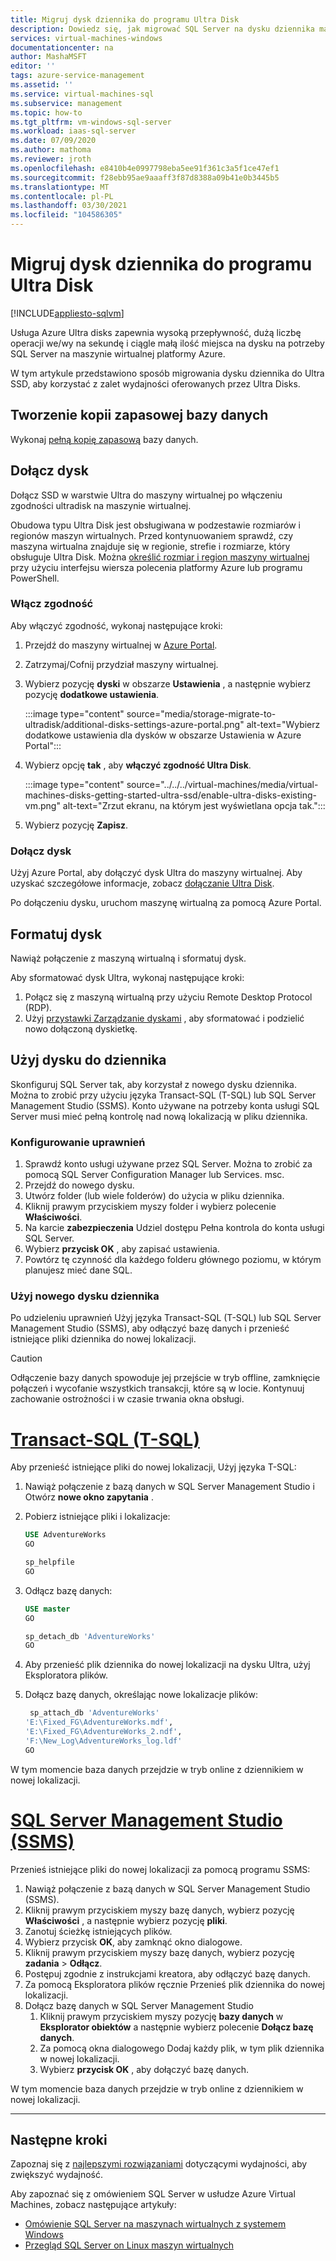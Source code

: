```yaml
---
title: Migruj dysk dziennika do programu Ultra Disk
description: Dowiedz się, jak migrować SQL Server na dysku dziennika maszyny wirtualnej platformy Azure do usługi Azure Ultradisk, aby korzystać z wysokiej wydajności i małych opóźnień.
services: virtual-machines-windows
documentationcenter: na
author: MashaMSFT
editor: ''
tags: azure-service-management
ms.assetid: ''
ms.service: virtual-machines-sql
ms.subservice: management
ms.topic: how-to
ms.tgt_pltfrm: vm-windows-sql-server
ms.workload: iaas-sql-server
ms.date: 07/09/2020
ms.author: mathoma
ms.reviewer: jroth
ms.openlocfilehash: e8410b4e0997798eba5ee91f361c3a5f1ce47ef1
ms.sourcegitcommit: f28ebb95ae9aaaff3f87d8388a09b41e0b3445b5
ms.translationtype: MT
ms.contentlocale: pl-PL
ms.lasthandoff: 03/30/2021
ms.locfileid: "104586305"
---
```

# <a name="migrate-log-disk-to-ultra-disk"></a>Migruj dysk dziennika do programu Ultra Disk
[!INCLUDE[appliesto-sqlvm](../../includes/appliesto-sqlvm.md)]

Usługa Azure Ultra disks zapewnia wysoką przepływność, dużą liczbę operacji we/wy na sekundę i ciągle małą ilość miejsca na dysku na potrzeby SQL Server na maszynie wirtualnej platformy Azure. 

W tym artykule przedstawiono sposób migrowania dysku dziennika do Ultra SSD, aby korzystać z zalet wydajności oferowanych przez Ultra Disks. 

## <a name="back-up-database"></a>Tworzenie kopii zapasowej bazy danych

Wykonaj [pełną kopię zapasową](backup-restore.md) bazy danych. 

## <a name="attach-disk"></a>Dołącz dysk

Dołącz SSD w warstwie Ultra do maszyny wirtualnej po włączeniu zgodności ultradisk na maszynie wirtualnej. 

Obudowa typu Ultra Disk jest obsługiwana w podzestawie rozmiarów i regionów maszyn wirtualnych. Przed kontynuowaniem sprawdź, czy maszyna wirtualna znajduje się w regionie, strefie i rozmiarze, który obsługuje Ultra Disk. Można [określić rozmiar i region maszyny wirtualnej](../../../virtual-machines/disks-enable-ultra-ssd.md#determine-vm-size-and-region-availability) przy użyciu interfejsu wiersza polecenia platformy Azure lub programu PowerShell. 

### <a name="enable-compatibility"></a>Włącz zgodność

Aby włączyć zgodność, wykonaj następujące kroki:

1. Przejdź do maszyny wirtualnej w [Azure Portal](https://portal.azure.com/). 
1. Zatrzymaj/Cofnij przydział maszyny wirtualnej. 
1. Wybierz pozycję **dyski** w obszarze **Ustawienia** , a następnie wybierz pozycję **dodatkowe ustawienia**. 

   :::image type="content" source="media/storage-migrate-to-ultradisk/additional-disks-settings-azure-portal.png" alt-text="Wybierz dodatkowe ustawienia dla dysków w obszarze Ustawienia w Azure Portal":::

1. Wybierz opcję **tak** , aby **włączyć zgodność Ultra Disk**. 

   :::image type="content" source="../../../virtual-machines/media/virtual-machines-disks-getting-started-ultra-ssd/enable-ultra-disks-existing-vm.png" alt-text="Zrzut ekranu, na którym jest wyświetlana opcja tak.":::

1. Wybierz pozycję **Zapisz**. 



### <a name="attach-disk"></a>Dołącz dysk

Użyj Azure Portal, aby dołączyć dysk Ultra do maszyny wirtualnej. Aby uzyskać szczegółowe informacje, zobacz [dołączanie Ultra Disk](../../../virtual-machines/disks-enable-ultra-ssd.md#attach-an-ultra-disk).

Po dołączeniu dysku, uruchom maszynę wirtualną za pomocą Azure Portal. 



## <a name="format-disk"></a>Formatuj dysk

Nawiąż połączenie z maszyną wirtualną i sformatuj dysk.  

Aby sformatować dysk Ultra, wykonaj następujące kroki:

1. Połącz się z maszyną wirtualną przy użyciu Remote Desktop Protocol (RDP).
1. Użyj [przystawki Zarządzanie dyskami](/windows-server/storage/disk-management/overview-of-disk-management) , aby sformatować i podzielić nowo dołączoną dyskietkę. 


## <a name="use-disk-for-log"></a>Użyj dysku do dziennika

Skonfiguruj SQL Server tak, aby korzystał z nowego dysku dziennika. Można to zrobić przy użyciu języka Transact-SQL (T-SQL) lub SQL Server Management Studio (SSMS). Konto używane na potrzeby konta usługi SQL Server musi mieć pełną kontrolę nad nową lokalizacją w pliku dziennika. 

### <a name="configure-permissions"></a>Konfigurowanie uprawnień

1. Sprawdź konto usługi używane przez SQL Server. Można to zrobić za pomocą SQL Server Configuration Manager lub Services. msc.
1. Przejdź do nowego dysku. 
1. Utwórz folder (lub wiele folderów) do użycia w pliku dziennika. 
1. Kliknij prawym przyciskiem myszy folder i wybierz polecenie **Właściwości**.
1. Na karcie **zabezpieczenia** Udziel dostępu Pełna kontrola do konta usługi SQL Server. 
1. Wybierz **przycisk OK**  , aby zapisać ustawienia. 
1. Powtórz tę czynność dla każdego folderu głównego poziomu, w którym planujesz mieć dane SQL. 

### <a name="use-new-log-drive"></a>Użyj nowego dysku dziennika 

Po udzieleniu uprawnień Użyj języka Transact-SQL (T-SQL) lub SQL Server Management Studio (SSMS), aby odłączyć bazę danych i przenieść istniejące pliki dziennika do nowej lokalizacji.

   > [!CAUTION]
   > Odłączenie bazy danych spowoduje jej przejście w tryb offline, zamknięcie połączeń i wycofanie wszystkich transakcji, które są w locie. Kontynuuj zachowanie ostrożności i w czasie trwania okna obsługi. 



# <a name="transact-sql-t-sql"></a>[Transact-SQL (T-SQL)](#tab/tsql)

Aby przenieść istniejące pliki do nowej lokalizacji, Użyj języka T-SQL:

1. Nawiąż połączenie z bazą danych w SQL Server Management Studio i Otwórz **nowe okno zapytania** . 
1. Pobierz istniejące pliki i lokalizacje:

   ```sql
   USE AdventureWorks
   GO

   sp_helpfile
   GO
   ```

1. Odłącz bazę danych: 

   ```sql
   USE master
   GO

   sp_detach_db 'AdventureWorks'
   GO
   ```

1. Aby przenieść plik dziennika do nowej lokalizacji na dysku Ultra, użyj Eksploratora plików. 

1. Dołącz bazę danych, określając nowe lokalizacje plików: 

   ```sql
    sp_attach_db 'AdventureWorks'
   'E:\Fixed_FG\AdventureWorks.mdf',
   'E:\Fixed_FG\AdventureWorks_2.ndf',
   'F:\New_Log\AdventureWorks_log.ldf'
   GO
   ```

W tym momencie baza danych przejdzie w tryb online z dziennikiem w nowej lokalizacji. 



# <a name="sql-server-management-studio-ssms"></a>[SQL Server Management Studio (SSMS)](#tab/ssms)

Przenieś istniejące pliki do nowej lokalizacji za pomocą programu SSMS:

1. Nawiąż połączenie z bazą danych w SQL Server Management Studio (SSMS). 
1. Kliknij prawym przyciskiem myszy bazę danych, wybierz pozycję **Właściwości** , a następnie wybierz pozycję **pliki**. 
1. Zanotuj ścieżkę istniejących plików. 
1. Wybierz przycisk **OK**, aby zamknąć okno dialogowe. 
1. Kliknij prawym przyciskiem myszy bazę danych, wybierz pozycję **zadania**  >  **Odłącz**. 
1. Postępuj zgodnie z instrukcjami kreatora, aby odłączyć bazę danych. 
1. Za pomocą Eksploratora plików ręcznie Przenieś plik dziennika do nowej lokalizacji.
1. Dołącz bazę danych w SQL Server Management Studio
   1. Kliknij prawym przyciskiem myszy pozycję **bazy danych** w **Eksplorator obiektów** a następnie wybierz polecenie **Dołącz bazę danych**. 
   1. Za pomocą okna dialogowego Dodaj każdy plik, w tym plik dziennika w nowej lokalizacji. 
   1. Wybierz **przycisk OK** , aby dołączyć bazę danych. 

W tym momencie baza danych przejdzie w tryb online z dziennikiem w nowej lokalizacji.

---


## <a name="next-steps"></a>Następne kroki

Zapoznaj się z [najlepszymi rozwiązaniami](performance-guidelines-best-practices.md) dotyczącymi wydajności, aby zwiększyć wydajność. 

Aby zapoznać się z omówieniem SQL Server w usłudze Azure Virtual Machines, zobacz następujące artykuły:

- [Omówienie SQL Server na maszynach wirtualnych z systemem Windows](sql-server-on-azure-vm-iaas-what-is-overview.md)
- [Przegląd SQL Server on Linux maszyn wirtualnych](../linux/sql-server-on-linux-vm-what-is-iaas-overview.md)
